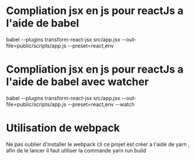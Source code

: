 # Compliation jsx en js pour reactJs a l'aide de babel
babel --plugins transform-react-jsx src/app.jsx --out-file=public/scripts/app.js --preset=react,env

# Compliation jsx en js pour reactJs a l'aide de babel avec watcher
babel --plugins transform-react-jsx src/app.jsx --out-file=public/scripts/app.js --preset=react,env --watch

# Utilisation de webpack
Ne pas oublier d'installer le webpack cli
ce projet est créer a l'aide de yarn , afin de le lancer il faut utiliser la commande
yarn run build


